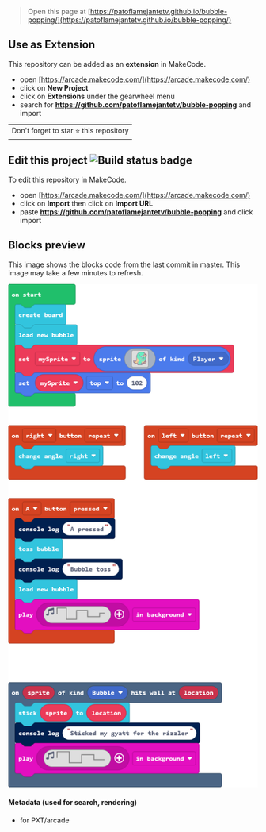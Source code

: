  


> Open this page at [https://patoflamejantetv.github.io/bubble-popping/](https://patoflamejantetv.github.io/bubble-popping/)

## Use as Extension

This repository can be added as an **extension** in MakeCode.

* open [https://arcade.makecode.com/](https://arcade.makecode.com/)
* click on **New Project**
* click on **Extensions** under the gearwheel menu
* search for **https://github.com/patoflamejantetv/bubble-popping** and import

<table>
	<tr>
		<td>
			Don't forget to star ⭐ this repository
		</td>
	</tr>
</table>

## Edit this project ![Build status badge](https://github.com/patoflamejantetv/bubble-popping/workflows/MakeCode/badge.svg)

To edit this repository in MakeCode.

* open [https://arcade.makecode.com/](https://arcade.makecode.com/)
* click on **Import** then click on **Import URL**
* paste **https://github.com/patoflamejantetv/bubble-popping** and click import

## Blocks preview

This image shows the blocks code from the last commit in master.
This image may take a few minutes to refresh.

![A rendered view of the blocks](https://github.com/patoflamejantetv/bubble-popping/raw/master/.github/makecode/blocks.png)

#### Metadata (used for search, rendering)

* for PXT/arcade
<script src="https://makecode.com/gh-pages-embed.js"></script><script>makeCodeRender("{{ site.makecode.home_url }}", "{{ site.github.owner_name }}/{{ site.github.repository_name }}");</script>
